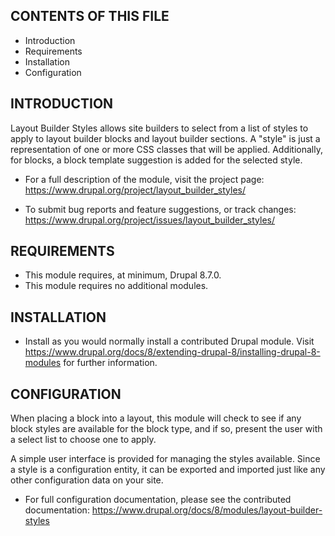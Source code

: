 CONTENTS OF THIS FILE
---------------------

 * Introduction
 * Requirements
 * Installation
 * Configuration

INTRODUCTION
------------

Layout Builder Styles allows site builders to select from a list of styles to
apply to layout builder blocks and layout builder sections. A "style" is just a representation of one or more CSS classes that will be applied. Additionally,
for blocks, a block template suggestion is added for the selected style.

 * For a full description of the module, visit the project page:
   https://www.drupal.org/project/layout_builder_styles/

 * To submit bug reports and feature suggestions, or track changes:
   https://www.drupal.org/project/issues/layout_builder_styles/


REQUIREMENTS
------------

* This module requires, at minimum, Drupal 8.7.0.
* This module requires no additional modules.


INSTALLATION
------------

 * Install as you would normally install a contributed Drupal module. Visit
   https://www.drupal.org/docs/8/extending-drupal-8/installing-drupal-8-modules
   for further information.

CONFIGURATION
-------------

When placing a block into a layout, this module will check to see if any block
styles are available for the block type, and if so, present the user with a
select list to choose one to apply.

A simple user interface is provided for managing the styles available. Since a
style is a configuration entity, it can be exported and imported just like any
other configuration data on your site.

 * For full configuration documentation, please see the contributed
   documentation: https://www.drupal.org/docs/8/modules/layout-builder-styles
